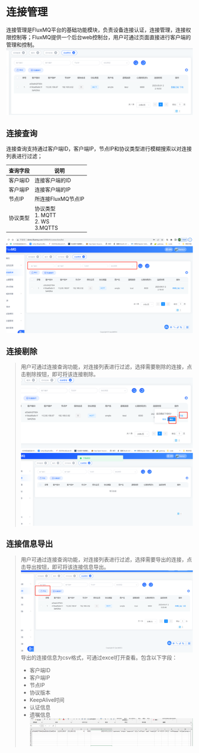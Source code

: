 # 连接管理
连接管理是FluxMQ平台的基础功能模块，负责设备连接认证，连接管理，连接权限控制等；FluxMQ提供一个后台web控制台，用户可通过页面直接进行客户端的管理和控制。  
![](../../assets/images/function/img_12.png)

## 连接查询
连接查询支持通过客户端ID，客户端IP，节点IP和协议类型进行模糊搜索以对连接列表进行过滤；

| **查询字段**    | **说明**                                    |
|-------------|-------------------------------------------|
| 客户端ID      | 连接客户端的ID                                  |
| 客户端IP   | 连接客户端的IP                                  |
| 节点IP        | 所连接FluxMQ节点IP                             |
| 协议类型       | 协议类型 <br/>1. MQTT <br/>2. WS <br/>3.MQTTS |

![](../../assets/images/function/img_13.png)

## 连接剔除
> 用户可通过连接查询功能，对连接列表进行过滤，选择需要剔除的连接，点击剔除按钮，即可将该连接剔除。
![](../../assets/images/function/img_14.png)
![](../../assets/images/function/img_15.png)

## 连接信息导出
> 用户可通过连接查询功能，对连接列表进行过滤，选择需要导出的连接，点击导出按钮，即可将该连接信息导出。
![](../../assets/images/function/img_16.png)
> 导出的连接信息为csv格式，可通过excel打开查看。包含以下字段：
> - 客户端ID 
> - 客户端IP
> - 节点IP
> - 协议版本
> - KeepAlive时间
> - 认证信息
> - 遗嘱信息
![](../../assets/images/function/img_17.png)
